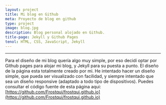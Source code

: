 ```yaml
---
layout: project
title: Mi blog en Github
meta: Proyecto de blog en github
type: project
image: blog.jpg
description: Blog personal alojado en Github.
title-page: Jekyll y Github Pages 
tenol: HTML, CSS, JavaScript, Jekyll
---
```


***

Para el diseño de mi blog quería algo muy simple, por eso decidí optar por Github pages para alojar mi blog,
y Jekyll para su puesta a punto.
El diseño de la página esta totalmente creado por mi. He intentado hacer un diseño simple, que pueda ser
visualizado con facilidad, y siempre intentado que sea un diseño responsive (adaptado a todo tipo de 
dispositivos). 
Puedes consultar el código fuente de esta página aqui:
[https://github.com/Frostqui/frostqui.github.io](https://github.com/Frostqui/frostqui.github.io)
